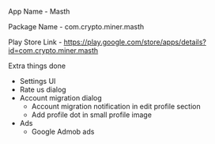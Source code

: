 App Name - Masth

Package Name - com.crypto.miner.masth

Play Store Link - https://play.google.com/store/apps/details?id=com.crypto.miner.masth

Extra things done

- Settings UI
- Rate us dialog
- Account migration dialog
  - Account migration notification in edit profile section
  - Add profile dot in small profile image
- Ads
  - Google Admob ads
